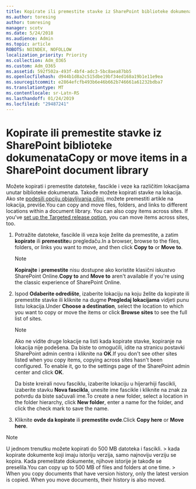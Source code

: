 ```yaml
---
title: Kopirate ili premestite stavke iz SharePoint biblioteke dokumenata
ms.author: toresing
author: tomresing
manager: scotv
ms.date: 5/24/2018
ms.audience: Admin
ms.topic: article
ROBOTS: NOINDEX, NOFOLLOW
localization_priority: Priority
ms.collection: Adm_O365
ms.custom: Adm_O365
ms.assetid: 592f502a-493f-4bf4-adc3-5bc8aea87bb5
ms.openlocfilehash: d944b1d8a2c515dbe19bf34ed168a19b1e11e9ea
ms.sourcegitcommit: e2864efcfb493b6e46b662b746661a61232bdba7
ms.translationtype: MT
ms.contentlocale: sr-Latn-RS
ms.lasthandoff: 01/24/2019
ms.locfileid: "29487241"
---
```

# <a name="copy-or-move-items-in-a-sharepoint-document-library"></a><span data-ttu-id="39616-102">Kopirate ili premestite stavke iz SharePoint biblioteke dokumenata</span><span class="sxs-lookup"><span data-stu-id="39616-102">Copy or move items in a SharePoint document library</span></span>

<span data-ttu-id="39616-p101">Možete kopirati i premestite datoteke, fascikle i veze ka različitim lokacijama unutar biblioteke dokumenata. Takođe možete kopirati stavke na lokacija. Ako ste [podesili opciju objavljivanja ciljni](https://go.microsoft.com/fwlink/?linkid=622980), možete premestiti artikle na lokacija, previše.</span><span class="sxs-lookup"><span data-stu-id="39616-p101">You can copy and move files, folders, and links to different locations within a document library. You can also copy items across sites. If you've [set up the Targeted release option](https://go.microsoft.com/fwlink/?linkid=622980), you can move items across sites, too.</span></span>
  
1. <span data-ttu-id="39616-106">Potražite datoteke, fascikle ili veza koje želite da premestite, a zatim **kopirate** ili **premestite**u pregledaču.</span><span class="sxs-lookup"><span data-stu-id="39616-106">In a browser, browse to the files, folders, or links you want to move, and then click **Copy to** or **Move to**.</span></span>
    
    > [!NOTE]
    > <span data-ttu-id="39616-107">**Kopirajte** i **premestite** nisu dostupne ako koristite klasični iskustvo SharePoint Online.</span><span class="sxs-lookup"><span data-stu-id="39616-107">**Copy to** and **Move to** aren't available if you're using the classic experience of SharePoint Online.</span></span> 
  
2. <span data-ttu-id="39616-108">Ispod **Odaberite odredište**, izaberite lokaciju na koju želite da kopirate ili premestite stavke ili kliknite na dugme **Pregledaj lokacijama** vidjeti punu listu lokacija.</span><span class="sxs-lookup"><span data-stu-id="39616-108">Under **Choose a destination**, select the location to which you want to copy or move the items or click **Browse sites** to see the full list of sites.</span></span> 
    
    > [!NOTE]
    > <span data-ttu-id="39616-p102">Ako ne vidite druge lokacije na listi kada kopirate stavke, kopiranje na lokacija nije podešena. Da biste to omogućili, idite na stranicu postavki SharePoint admin centra i kliknite na **OK**.</span><span class="sxs-lookup"><span data-stu-id="39616-p102">If you don't see other sites listed when you copy items, copying across sites hasn't been configured. To enable it, go to the settings page of the SharePoint admin center and click **OK**.</span></span> 
  
    <span data-ttu-id="39616-111">Da biste kreirali novu fasciklu, izaberite lokaciju u hijerarhiji fascikli, izaberite stavku **Nova fascikla**, unesite ime fascikle i kliknite na znak za potvrdu da biste sačuvali ime.</span><span class="sxs-lookup"><span data-stu-id="39616-111">To create a new folder, select a location in the folder hierarchy, click **New folder**, enter a name for the folder, and click the check mark to save the name.</span></span>
    
3. <span data-ttu-id="39616-112">Kliknite **ovde da kopirate** ili **premestite ovde**.</span><span class="sxs-lookup"><span data-stu-id="39616-112">Click **Copy here** or **Move here**.</span></span>
    
> [!NOTE]
>  <span data-ttu-id="39616-p103">U jednom trenutku možete kopirati do 500 MB datoteka i fascikli. > kada kopirate dokumente koji imaju istoriju verzija, samo najnoviju verziju se kopira. Kada premeštate dokumente, njihove istorije je takođe se preselila.</span><span class="sxs-lookup"><span data-stu-id="39616-p103">You can copy up to 500 MB of files and folders at one time. >  When you copy documents that have version history, only the latest version is copied. When you move documents, their history is also moved.</span></span> 
  

